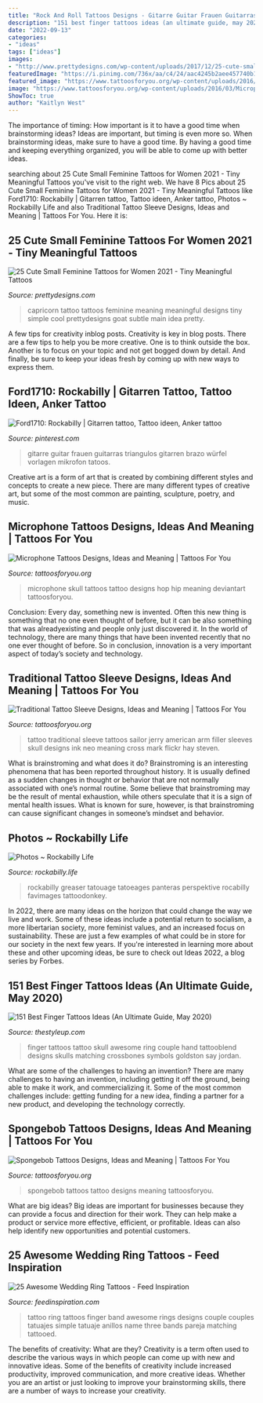 ```yaml
---
title: "Rock And Roll Tattoos Designs - Gitarre Guitar Frauen Guitarras Triangulos Gitarren Brazo Würfel Vorlagen Mikrofon Tatoos"
description: "151 best finger tattoos ideas (an ultimate guide, may 2020)"
date: "2022-09-13"
categories:
- "ideas"
tags: ["ideas"]
images:
- "http://www.prettydesigns.com/wp-content/uploads/2017/12/25-cute-small-feminine-tattoos-for-women-2018-tiny-meaningful-tattoos-5.jpg"
featuredImage: "https://i.pinimg.com/736x/aa/c4/24/aac4245b2aee457740b1ce9e009b10a7--tattoo-foto-rockabilly.jpg"
featured_image: "https://www.tattoosforyou.org/wp-content/uploads/2016/03/Microphone-Skull-Tattoo.jpg"
image: "https://www.tattoosforyou.org/wp-content/uploads/2016/03/Microphone-Skull-Tattoo.jpg"
ShowToc: true
author: "Kaitlyn West"
---
```



The importance of timing: How important is it to have a good time when brainstorming ideas?
Ideas are important, but timing is even more so. When brainstorming ideas, make sure to have a good time. By having a good time and keeping everything organized, you will be able to come up with better ideas.

	

		
searching about 25 Cute Small Feminine Tattoos for Women 2021 - Tiny Meaningful Tattoos you've visit to the right web. We have 8 Pics about 25 Cute Small Feminine Tattoos for Women 2021 - Tiny Meaningful Tattoos like Ford1710: Rockabilly | Gitarren tattoo, Tattoo ideen, Anker tattoo, Photos ~ Rockabilly Life and also Traditional Tattoo Sleeve Designs, Ideas and Meaning | Tattoos For You. Here it is:
		
    
## 25 Cute Small Feminine Tattoos For Women 2021 - Tiny Meaningful Tattoos

<img loading=lazy src="http://www.prettydesigns.com/wp-content/uploads/2017/12/25-cute-small-feminine-tattoos-for-women-2018-tiny-meaningful-tattoos-5.jpg" onerror="this.onerror=null;this.src='https://tse4.mm.bing.net/th?id=OIP.U5y6hLDxOaC49X0jb6_xuAHaHa&amp;pid=15.1';" alt="25 Cute Small Feminine Tattoos for Women 2021 - Tiny Meaningful Tattoos">

_Source: prettydesigns.com_

>capricorn tattoo tattoos feminine meaning meaningful designs tiny simple cool prettydesigns goat subtle main idea pretty. 

	

A few tips for creativity inblog posts.
Creativity is key in blog posts. There are a few tips to help you be more creative. One is to think outside the box. Another is to focus on your topic and not get bogged down by detail. And finally, be sure to keep your ideas fresh by coming up with new ways to express them.

    
## Ford1710: Rockabilly | Gitarren Tattoo, Tattoo Ideen, Anker Tattoo

<img loading=lazy src="https://i.pinimg.com/736x/aa/c4/24/aac4245b2aee457740b1ce9e009b10a7--tattoo-foto-rockabilly.jpg" onerror="this.onerror=null;this.src='https://tse1.mm.bing.net/th?id=OIP.aR2pf6cakIFV1VrIPVkOJwAAAA&amp;pid=15.1';" alt="Ford1710: Rockabilly | Gitarren tattoo, Tattoo ideen, Anker tattoo">

_Source: pinterest.com_

>gitarre guitar frauen guitarras triangulos gitarren brazo würfel vorlagen mikrofon tatoos. 

	

Creative art is a form of art that is created by combining different styles and concepts to create a new piece. There are many different types of creative art, but some of the most common are painting, sculpture, poetry, and music.

    
## Microphone Tattoos Designs, Ideas And Meaning | Tattoos For You

<img loading=lazy src="https://www.tattoosforyou.org/wp-content/uploads/2016/03/Microphone-Skull-Tattoo.jpg" onerror="this.onerror=null;this.src='https://tse1.mm.bing.net/th?id=OIP.j_DqW8M5YaN2vwz97ikZ1QHaMY&amp;pid=15.1';" alt="Microphone Tattoos Designs, Ideas and Meaning | Tattoos For You">

_Source: tattoosforyou.org_

>microphone skull tattoos tattoo designs hop hip meaning deviantart tattoosforyou. 

	

Conclusion:
Every day, something new is invented. Often this new thing is something that no one even thought of before, but it can be also something that was alreadyexisting and people only just discovered it. In the world of technology, there are many things that have been invented recently that no one ever thought of before. So in conclusion, innovation is a very important aspect of today’s society and technology.

    
## Traditional Tattoo Sleeve Designs, Ideas And Meaning | Tattoos For You

<img loading=lazy src="https://www.tattoosforyou.org/wp-content/uploads/2017/07/Traditional-Style-Tattoo-Sleeve.jpg" onerror="this.onerror=null;this.src='https://tse1.mm.bing.net/th?id=OIP.RoXPTyQDIc6tXFOe6-7MAAHaMk&amp;pid=15.1';" alt="Traditional Tattoo Sleeve Designs, Ideas and Meaning | Tattoos For You">

_Source: tattoosforyou.org_

>tattoo traditional sleeve tattoos sailor jerry american arm filler sleeves skull designs ink neo meaning cross mark flickr hay steven. 

	

What is brainstroming and what does it do?
Brainstroming is an interesting phenomena that has been reported throughout history. It is usually defined as a sudden changes in thought or behavior that are not normally associated with one’s normal routine. Some believe that brainstroming may be the result of mental exhaustion, while others speculate that it is a sign of mental health issues. What is known for sure, however, is that brainstroming can cause significant changes in someone’s mindset and behavior.

    
## Photos ~ Rockabilly Life

<img loading=lazy src="http://www.rockabilly.life/wp-content/gallery/rockabilly-and-hot-rod-tattoos/rockabilly-hot-rod-rock-roll-music-tattoos-53.jpg" onerror="this.onerror=null;this.src='https://tse2.mm.bing.net/th?id=OIP.iqqwSnQDWF0tAqSYKTWJqAHaJ4&amp;pid=15.1';" alt="Photos ~ Rockabilly Life">

_Source: rockabilly.life_

>rockabilly greaser tatouage tatoeages panteras perspektive rocabilly favimages tattoodonkey. 

	

In 2022, there are many ideas on the horizon that could change the way we live and work. Some of these ideas include a potential return to socialism, a more libertarian society, more feminist values, and an increased focus on sustainability. These are just a few examples of what could be in store for our society in the next few years. If you're interested in learning more about these and other upcoming ideas, be sure to check out Ideas 2022, a blog series by Forbes.

    
## 151 Best Finger Tattoos Ideas (An Ultimate Guide, May 2020)

<img loading=lazy src="https://thestyleup.com/wp-content/uploads/2015/03/finger-tattoo-designs.jpg" onerror="this.onerror=null;this.src='https://tse1.mm.bing.net/th?id=OIP.uW0OVW5jeoSbKYpVZLUfoQHaHZ&amp;pid=15.1';" alt="151 Best Finger Tattoos Ideas (An Ultimate Guide, May 2020)">

_Source: thestyleup.com_

>finger tattoos tattoo skull awesome ring couple hand tattooblend designs skulls matching crossbones symbols goldston say jordan. 

	

What are some of the challenges to having an invention?
There are many challenges to having an invention, including getting it off the ground, being able to make it work, and commercializing it. Some of the most common challenges include: getting funding for a new idea, finding a partner for a new product, and developing the technology correctly.

    
## Spongebob Tattoos Designs, Ideas And Meaning | Tattoos For You

<img loading=lazy src="https://www.tattoosforyou.org/wp-content/uploads/2017/07/Spongebob-Tattoo-Black-and-White.jpg" onerror="this.onerror=null;this.src='https://tse3.mm.bing.net/th?id=OIP.SawMwrLVL9wkZ0hFHu_XqwHaJ4&amp;pid=15.1';" alt="Spongebob Tattoos Designs, Ideas and Meaning | Tattoos For You">

_Source: tattoosforyou.org_

>spongebob tattoos tattoo designs meaning tattoosforyou. 

	

What are big ideas?
Big ideas are important for businesses because they can provide a focus and direction for their work. They can help make a product or service more effective, efficient, or profitable. Ideas can also help identify new opportunities and potential customers.

    
## 25 Awesome Wedding Ring Tattoos - Feed Inspiration

<img loading=lazy src="http://feedinspiration.com/wp-content/uploads/2016/03/Awesome-wedding-ring-tattoo.jpg" onerror="this.onerror=null;this.src='https://tse4.mm.bing.net/th?id=OIP.zzzmlUDYqLHauB7SvWY25wHaJ6&amp;pid=15.1';" alt="25 Awesome Wedding Ring Tattoos - Feed Inspiration">

_Source: feedinspiration.com_

>tattoo ring tattoos finger band awesome rings designs couple couples tatuajes simple tatuaje anillos name three bands pareja matching tattooed. 

	

The benefits of creativity: What are they?
Creativity is a term often used to describe the various ways in which people can come up with new and innovative ideas. Some of the benefits of creativity include increased productivity, improved communication, and more creative ideas. Whether you are an artist or just looking to improve your brainstorming skills, there are a number of ways to increase your creativity.

